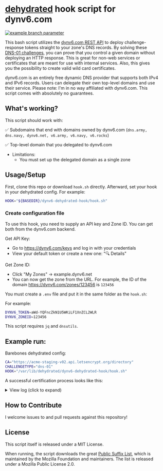 # [dehydrated](https://github.com/dehydrated-io/dehydrated) hook script for dynv6.com

[![example branch parameter](https://github.com/movd/dynv6-dehydrated-hook/workflows/Test%20pushed%20commit%20with%20Bats/badge.svg?branch=main)](https://github.com/movd/dynv6-dehydrated-hook/actions)

This bash script utilizes the [dynv6.com REST API](https://dynv6.github.io/api-spec/) to deploy challenge-response tokens straight to your zone's DNS records. By solving these [DNS-01 challenges](https://github.com/dehydrated-io/dehydrated/blob/master/docs/dns-verification.md), you can prove that you control a given domain without deploying an HTTP response. This is great for non-web services or certificates that are meant for use with internal services. Also, this gives you the possibility to create valid wild card certificates. 

dynv6.com is an entirely free dynamic DNS provider that supports both IPv4 and IPv6 records. Users can delegate their own top-level domains and use their service. Please note: I'm in no way affiliated with dynv6.com. This script comes with absolutely no guarantees. 

## What's working?

This script should work with:

✅ Subdomains that end with domains owned by dynv6.com (`dns.army, dns.navy, dynv6.net, v6.army, v6.navy, v6.rocks`)

✅ Top-level domain that you delegated to dynv6.com 

- Limitations: 
  - You must set up the delegated domain as a single zone

## Usage/Setup

First, clone this repo or download `hook.sh` directly. Afterward, set your hook in your dehydrated config. For example:

```sh
HOOK="${BASEDIR}/dynv6-dehydrated-hook/hook.sh"
```

### Create configuration file

To use this hook, you need to supply an API key and Zone ID. You can get both from the dynv6.com backend.

Get API Key:
- Go to https://dynv6.com/keys and log in with your credentials
- View your default token or create a new one: "🔍 Details"

Get Zone ID:
- Click "My Zones" -> example.dynv6.net 
- You can now get the zone from the URL. For example, the ID of the domain https://dynv6.com/zones/123456 is `123456`

You must create a `.env` file and put it in the same folder as the `hook.sh`:

For example:
```sh
DYNV6_TOKEN=aWd-YQFncZkN1U5WKiLF1XnZCL2WLR
DYNV6_ZONEID=123456
```

This script requires `jq` and `dnsutils`.

## Example run:

Barebones dehydrated config:

```sh
CA="https://acme-staging-v02.api.letsencrypt.org/directory" 
CHALLENGETYPE="dns-01"
HOOK="/var/lib/dehydrated/dynv6-dehydrated-hook/hook.sh"
```

A successful certification process looks like this:

<details>
<summary>View log (click to expand)</summary>
<pre lang="sh">
# INFO: Using main config file /path/to/dehydrated/conf_dir/config
 + Creating chain cache directory /path/to/dehydrated/conf_dir/chains
Processing leela.example.com with alternative names: *.leela.example.com
 + Creating new directory /path/to/dehydrated/conf_dir/certs/leela.example.com ...
 + Signing domains...
 + Generating private key...
 + Generating signing request...
 + Requesting new certificate order from CA...
 + Received 2 authorizations URLs from the CA
 + Handling authorization for leela.example.com
 + Handling authorization for leela.example.com
 + 2 pending challenge(s)
 + Deploying challenge tokens...
 + Hook: File 'public_suffix_list_sorted.dat' does not exist.
 + Hook: Downloaded publicsuffix.org list to '/path/to/dehydrated/conf_dir/public_suffix_list_sorted.dat'
 + Hook: Deploying Token to dynv6.com for "leela.example.com"
 + Hook: Sending payload to dynv6.com: {"name":"_acme-challenge.leela","data":"TarEHkULpndP1Uqw9uh17rGGFn5Ufl6Cwwb81h4KbpN","type":"TXT"}
 + Hook: DNS entry added successfully, waiting for propagation...
 + Hook: Deploying Token to dynv6.com for "leela.example.com"
 + Hook: Sending payload to dynv6.com: {"name":"_acme-challenge.leela","data":"YI0TqmipxomVpbjyXqB4RY3Dn3RFrqLFV30Wk0aI3Tl","type":"TXT"}
 + Hook: DNS entry added successfully, waiting for propagation...
 + Responding to challenge for leela.example.com authorization...
 + Challenge is valid!
 + Responding to challenge for leela.example.com authorization...
 + Challenge is valid!
 + Cleaning challenge tokens...
 + Hook: Cleaning up challenge responses for "leela.example.com" ...
 + Hook: Successfully deleted token at dynv6.com
 + Hook: Successfully deleted token at dynv6.com
 + Requesting certificate...
 + Checking certificate...
 + Done!
 + Creating fullchain.pem...
 + Done!
Processing example.com with alternative names: www.example.com
 + Creating new directory /path/to/dehydrated/conf_dir/certs/example.com ...
 + Signing domains...
 + Generating private key...
 + Generating signing request...
 + Requesting new certificate order from CA...
 + Received 2 authorizations URLs from the CA
 + Handling authorization for example.com
 + Handling authorization for www.example.com
 + 2 pending challenge(s)
 + Deploying challenge tokens...
 + Hook: Deploying Token to dynv6.com for "example.com"
 + Hook: Sending payload to dynv6.com: {"name":"_acme-challenge","data":"QETelufgzkgyPWzAeeI3s4Wod0pXSym4c4FFQo2AMqz","type":"TXT"}
 + Hook: DNS entry added successfully, waiting for propagation...
 + Hook: Deploying Token to dynv6.com for "www.example.com"
 + Hook: Sending payload to dynv6.com: {"name":"_acme-challenge.www","data":"v5djCbh1YFKN97vOVY7zCApKznDWlS9MQuxSqvjkenA","type":"TXT"}
 + Hook: DNS entry added successfully, waiting for propagation...
 + Responding to challenge for example.com authorization...
 + Challenge is valid!
 + Responding to challenge for www.example.com authorization...
 + Challenge is valid!
 + Cleaning challenge tokens...
 + Hook: Cleaning up challenge responses for "example.com" ...
 + Hook: Successfully deleted token at dynv6.com
 + Hook: Cleaning up challenge responses for "www.example.com" ...
 + Hook: Successfully deleted token at dynv6.com
 + Requesting certificate...
 + Checking certificate...
 + Done!
 + Creating fullchain.pem...
 + Done!
</pre>
</details>

## How to Contribute

I welcome issues to and pull requests against this repository!

## License

This script itself is released under a MIT License. 

When running, the script downloads the great [Public Suffix List](https://github.com/publicsuffix/list), which is maintained by the Mozilla Foundation and maintainers. The list is released under a Mozilla Public License 2.0.
